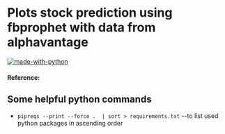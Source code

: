# Plots stock prediction using fbprophet with data from alphavantage

[![made-with-python](https://img.shields.io/badge/Made%20with-Python-1f425f.svg)](https://www.python.org/)


#### Reference:


## Some helpful python commands
* `pipreqs --print --force .  | sort > requirements.txt`  --to list used python packages in ascending order